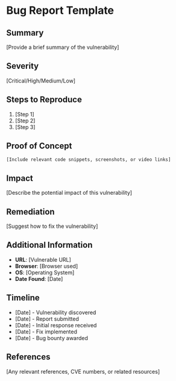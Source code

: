 # Bug Report Template

## Summary
[Provide a brief summary of the vulnerability]

## Severity
[Critical/High/Medium/Low]

## Steps to Reproduce
1. [Step 1]
2. [Step 2]
3. [Step 3]

## Proof of Concept
```
[Include relevant code snippets, screenshots, or video links]
```

## Impact
[Describe the potential impact of this vulnerability]

## Remediation
[Suggest how to fix the vulnerability]

## Additional Information
- **URL**: [Vulnerable URL]
- **Browser**: [Browser used]
- **OS**: [Operating System]
- **Date Found**: [Date]

## Timeline
- [Date] - Vulnerability discovered
- [Date] - Report submitted
- [Date] - Initial response received
- [Date] - Fix implemented
- [Date] - Bug bounty awarded

## References
[Any relevant references, CVE numbers, or related resources] 